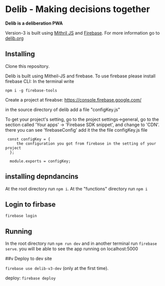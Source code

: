 # Delib - Making decisions together

**Delib is a deliberation PWA**

Version-3 is built using [Mithril JS](https://mithril.js.org/) and [Firebase](https://firebase.google.com/). For more information go to [delib.org](http://delib.org)

## Installing

Clone this repository.

Delib is built using Mitheil-JS and firebase. To use firebase please install firebase CLI:
In the terminal write

`npm i -g firebase-tools`

Create a project at fireabse: https://console.firebase.google.com/

in the source directory of delib add a file "configKey.js"

To get your project's setting, go to the project settings->general, go to the section called 'Your apps' -> 'Firebase SDK snippet', and change to 'CDN'. there you can see 'firebaseConfig' add it the the file configKey.js file

```
 const configKey = {
     the configuration you got from firebase in the setting of your project
  };

  module.exports = configKey;
  ```

## installing depndancins 
At the root directory run `npm i`.
At the "functions" directory run `npm i`

## Login to firbase 
`firebase login`
## Running
In the root directory run `npm run dev` and in another terminal run `firebase serve`.
you will be able to see the app running on localhost:5000

##v Deploy to dev site

`firebase use delib-v3-dev` (only at the first time).

deploy: `firebase deploy`
